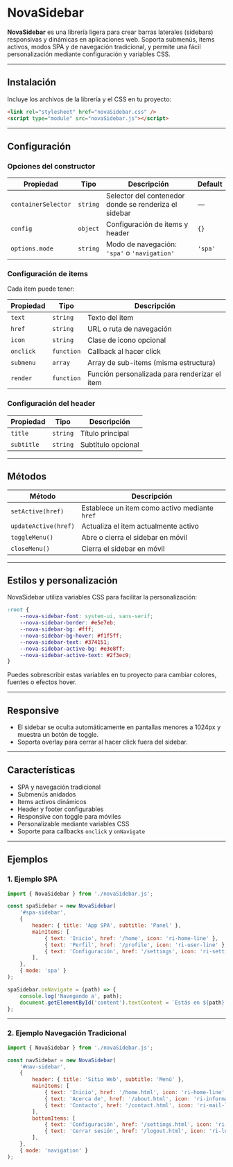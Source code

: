 # NovaSidebar

**NovaSidebar** es una librería ligera para crear barras laterales (sidebars) responsivas y dinámicas en aplicaciones web. Soporta submenús, items activos, modos SPA y de navegación tradicional, y permite una fácil personalización mediante configuración y variables CSS.

---

## Instalación

Incluye los archivos de la librería y el CSS en tu proyecto:

```html
<link rel="stylesheet" href="novaSidebar.css" />
<script type="module" src="novaSidebar.js"></script>
```

---

## Configuración

### Opciones del constructor

| Propiedad           | Tipo     | Descripción                                           | Default |
| ------------------- | -------- | ----------------------------------------------------- | ------- |
| `containerSelector` | `string` | Selector del contenedor donde se renderiza el sidebar | —       |
| `config`            | `object` | Configuración de items y header                       | `{}`    |
| `options.mode`      | `string` | Modo de navegación: `'spa'` o `'navigation'`          | `'spa'` |

### Configuración de items

Cada item puede tener:

| Propiedad | Tipo       | Descripción                                   |
| --------- | ---------- | --------------------------------------------- |
| `text`    | `string`   | Texto del item                                |
| `href`    | `string`   | URL o ruta de navegación                      |
| `icon`    | `string`   | Clase de icono opcional                       |
| `onclick` | `function` | Callback al hacer click                       |
| `submenu` | `array`    | Array de sub-items (misma estructura)         |
| `render`  | `function` | Función personalizada para renderizar el item |

### Configuración del header

| Propiedad  | Tipo     | Descripción        |
| ---------- | -------- | ------------------ |
| `title`    | `string` | Título principal   |
| `subtitle` | `string` | Subtítulo opcional |

---

## Métodos

| Método               | Descripción                                   |
| -------------------- | --------------------------------------------- |
| `setActive(href)`    | Establece un item como activo mediante `href` |
| `updateActive(href)` | Actualiza el item actualmente activo          |
| `toggleMenu()`       | Abre o cierra el sidebar en móvil             |
| `closeMenu()`        | Cierra el sidebar en móvil                    |

---

## Estilos y personalización

NovaSidebar utiliza variables CSS para facilitar la personalización:

```css
:root {
	--nova-sidebar-font: system-ui, sans-serif;
	--nova-sidebar-border: #e5e7eb;
	--nova-sidebar-bg: #fff;
	--nova-sidebar-bg-hover: #f1f5ff;
	--nova-sidebar-text: #374151;
	--nova-sidebar-active-bg: #e3e8ff;
	--nova-sidebar-active-text: #2f3ec9;
}
```

Puedes sobrescribir estas variables en tu proyecto para cambiar colores, fuentes o efectos hover.

---

## Responsive

-   El sidebar se oculta automáticamente en pantallas menores a 1024px y muestra un botón de toggle.
-   Soporta overlay para cerrar al hacer click fuera del sidebar.

---

## Características

-   SPA y navegación tradicional
-   Submenús anidados
-   Items activos dinámicos
-   Header y footer configurables
-   Responsive con toggle para móviles
-   Personalizable mediante variables CSS
-   Soporte para callbacks `onclick` y `onNavigate`

---

## Ejemplos

### 1. Ejemplo SPA

```javascript
import { NovaSidebar } from './novaSidebar.js';

const spaSidebar = new NovaSidebar(
	'#spa-sidebar',
	{
		header: { title: 'App SPA', subtitle: 'Panel' },
		mainItems: [
			{ text: 'Inicio', href: '/home', icon: 'ri-home-line' },
			{ text: 'Perfil', href: '/profile', icon: 'ri-user-line' },
			{ text: 'Configuración', href: '/settings', icon: 'ri-settings-3-line' },
		],
	},
	{ mode: 'spa' }
);

spaSidebar.onNavigate = (path) => {
	console.log('Navegando a', path);
	document.getElementById('content').textContent = `Estás en ${path}`;
};
```

---

### 2. Ejemplo Navegación Tradicional

```javascript
import { NovaSidebar } from './novaSidebar.js';

const navSidebar = new NovaSidebar(
	'#nav-sidebar',
	{
		header: { title: 'Sitio Web', subtitle: 'Menú' },
		mainItems: [
			{ text: 'Inicio', href: '/home.html', icon: 'ri-home-line' },
			{ text: 'Acerca de', href: '/about.html', icon: 'ri-information-line' },
			{ text: 'Contacto', href: '/contact.html', icon: 'ri-mail-line' },
		],
		bottomItems: [
			{ text: 'Configuración', href: '/settings.html', icon: 'ri-settings-3-line' },
			{ text: 'Cerrar sesión', href: '/logout.html', icon: 'ri-logout-box-line' },
		],
	},
	{ mode: 'navigation' }
);
```
